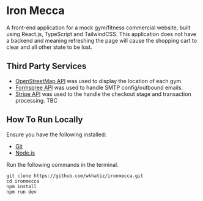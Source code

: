# Iron Mecca
A front-end application for a mock gym/fitness commercial website, built using React.js, TypeScript and TailwindCSS. This application does not have a backend and meaning refreshing the page will cause the shopping cart to clear and all other state to be lost. 

## Third Party Services
- [OpenStreetMap API](https://www.openstreetmap.org) was used to display the location of each gym. 
- [Formspree API](https://formspree.io) was used to handle SMTP config/outbound emails. 
- [Stripe API](https://stripe.com) was used to the handle the checkout stage and transaction processing. TBC

## How To Run Locally
Ensure you have the following installed: 
 - [Git](https://git-scm.com/downloads)
 - [Node.js](https://nodejs.org/en/download)

Run the following commands in the terminal.
```
git clone https://github.com/wkhatiz/ironmecca.git
cd ironmecca
npm install
npm run dev
```

